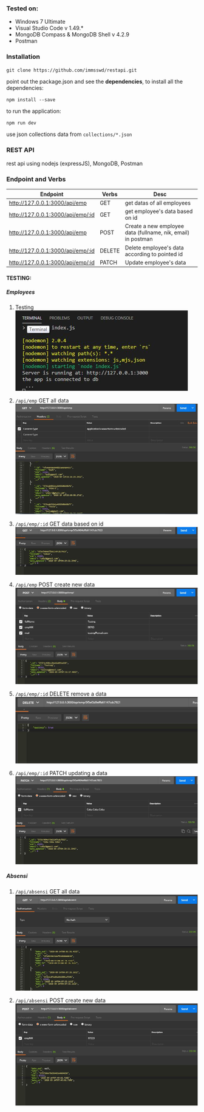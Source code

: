 ### Tested on:
- Windows 7 Ultimate
- Visual Studio Code v 1.49.*
- MongoDB Compass & MongoDB Shell v 4.2.9
- Postman

### Installation
```
git clone https://github.com/immsswd/restapi.git
```
point out the package.json and see the **dependencies**, to install all the dependencies:
```
npm install --save
```

to run the application:
```bash
npm run dev
```

use json collections data from `collections/*.json`

### REST API
rest api using nodejs (expressJS), MongoDB, Postman

### Endpoint and Verbs

| Endpoint  |Verbs   |Desc   |
|---|---|---|
| http://127.0.0.1:3000/api/emp  |GET   | get datas of all employees  |
| http://127.0.0.1:3000/api/emp/:id  |GET   | get employee's data based on id|
| http://127.0.0.1:3000/api/emp  |POST   | Create a new employee data (fullname, nik, email) in postman  |
| http://127.0.0.1:3000/api/emp/:id  |DELETE   | Delete employee's data according to pointed id  |
| http://127.0.0.1:3000/api/emp/:id |PATCH   | Update employee's data  |

#### TESTING:

##### Employees
1. Testing
![npm run dev](assets/img/run.JPG "run")

2. `/api/emp` GET all data
![npm run dev](assets/img/02_get-api-emp.JPG "get api/emp")

3. `/api/emp/:id` GET data based on id
![npm run dev](assets/img/03_get-api-emp-id.JPG "get api/emp/:id")

4. `/api/emp` POST create new data
![npm run dev](assets/img/04_post-api-emp.JPG "post api/emp")

5. `/api/emp/:id` DELETE remove a data
![npm run dev](assets/img/05_delete-api-emp-id.JPG "delete api/emp")

6. `/api/emp/:id` PATCH updating a data
![npm run dev](assets/img/06_patch-api-emp-id.JPG "patch api/emp")


##### Absensi
1. `/api/absensi` GET all data
![npm run dev](assets/img/07_get-api-absensi.JPG "get api/absensi")

1. `/api/absensi` POST create new data
![npm run dev](assets/img/08_post-api-absensi-nik.JPG "post api/absensi")